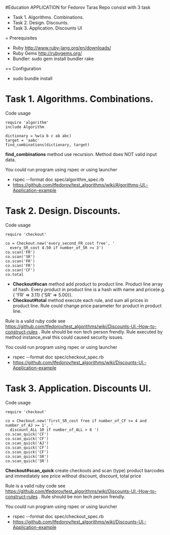 #Education APPLICATION for Fedorov Taras
Repo consist with 3 task
* Task 1. Algorithms. Combinations.
* Task 2. Design. Discounts.
* Task 3. Application. Discounts UI

= Prerequisites

* Ruby http://www.ruby-lang.org/en/downloads/
* Ruby Gems http://rubygems.org/
* Bundler: sudo gem install bundler rake

== Configuration

* sudo bundle install

# Task 1. Algorithms. Combinations.

Code usage
```{r, engine='ruby', count_lines}
require 'algorithm'
include Algorithm

dictionary = %w(a b c ab abc)
target = 'aabc'
find_combinations(dictionary, target)
```
**find_combinations** method use recursion. Method does NOT valid input data. 

You could run program  using rspec or using launcher

* rspec --format doc spec/algorithm_spec.rb
* https://github.com/tfedorov/test_algorithms/wiki/Algorithms-UI.-Application-example


# Task 2. Design. Discounts.

Code usage
```{r, engine='ruby', count_lines}
require 'checkout'

co = Checkout.new('every_second_FR_cost free', '
  every_SR_cost 4.50 if number_of_SR >= 3')
co.scan('FR')
co.scan('SR')
co.scan('FR')
co.scan('FR')
co.scan('CF')
co.total
```

* **Checkout#scan** method add product to product line. Product line array of hash. Every product in product line is a hash with name and price(e.g. { 'FR' => 3.11} {'SR' => 5.00}).
* **Checkout#total** method execute each rule, and sum all prices in product line. Rule could change price parameter for product in product line.

Rule is a valid ruby code see https://github.com/tfedorov/test_algorithms/wiki/Discounts-UI.-How-to-construct-rules .
Rule should be non tech person frendly. Rule executed by method instance_eval this could caused security issues.

You could run program  using rspec or using launcher

* rspec --format doc spec/checkout_spec.rb
* https://github.com/tfedorov/test_algorithms/wiki/Discounts-UI.-Application-example


# Task 3. Application. Discounts UI.

Code usage
```{r, engine='ruby', count_lines}
require 'checkout'

co = Checkout.new('first_SR_cost free if number_of_CF >= 4 and number_of_AJ >= 1', '
  discount_ALL 10 if number_of_ALL > 6 ')
co.scan_quick('CF')
co.scan_quick('CF')
co.scan_quick('AJ')
co.scan_quick('CF')
co.scan_quick('CF')
co.scan_quick('SR')
co.scan_quick('SR')
```

**Checkout#scan_quick** create checkouts and scan (type) product barcodes and
immediately see price without discount, discount, total price

Rule is a valid ruby code see https://github.com/tfedorov/test_algorithms/wiki/Discounts-UI.-How-to-construct-rules .
Rule should be non tech person frendly.

You could run program  using rspec or using launcher

* rspec --format doc spec/checkout_spec.rb
* https://github.com/tfedorov/test_algorithms/wiki/Discounts-UI.-Application-example
